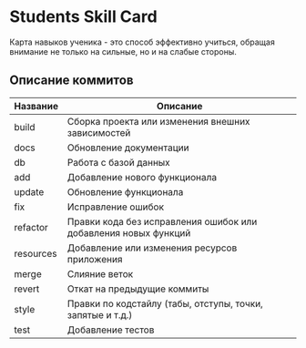 # Students Skill Card

Карта навыков ученика - это способ эффективно учиться, обращая внимание не только на сильные, но и на слабые стороны.

## Описание коммитов

| Название  | Описание                                                        |
|-----------|-----------------------------------------------------------------|
| build     | Сборка проекта или изменения внешних зависимостей               |
| docs      | Обновление документации                                         |
| db        | Работа с базой данных                                           |
| add       | Добавление нового функционала                                   |
| update    | Обновление функционала                                          |
| fix       | Исправление ошибок                                              |
| refactor  | Правки кода без исправления ошибок или добавления новых функций |
| resources | Добавление или изменения ресурсов приложения                    |
| merge     | Слияние веток                                                   |
| revert    | Откат на предыдущие коммиты                                     |
| style     | Правки по кодстайлу (табы, отступы, точки, запятые и т.д.)      |
| test      | Добавление тестов                                               |
